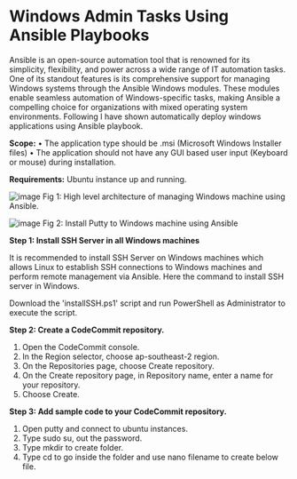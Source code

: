 # Windows Admin Tasks Using Ansible Playbooks

Ansible is an open-source automation tool that is renowned for its simplicity, flexibility, and power across a wide range of IT automation tasks. One of its standout features is its comprehensive support for managing Windows systems through the Ansible Windows modules. These modules enable seamless automation of Windows-specific tasks, making Ansible a compelling choice for organizations with mixed operating system environments.
Following I have shown automatically deploy windows applications using Ansible playbook.

**Scope:**
•	The application type should be .msi (Microsoft Windows Installer files)
•	The application should not have any GUI based user input (Keyboard or mouse) during installation.

**Requirements:**
Ubuntu instance up and running.

![image](https://github.com/user-attachments/assets/6db56372-fc47-4994-8db3-80bb99a7a1d5)
Fig 1: High level architecture of managing Windows machine using Ansible.

![image](https://github.com/user-attachments/assets/e43958ba-8ab6-43d0-976e-5b61c3fb360b)
Fig 2: Install Putty to Windows machine using Ansible 

**Step 1: Install SSH Server in all Windows machines**

It is recommended to install SSH Server on Windows machines which allows Linux to establish SSH connections to Windows machines and perform remote management via Ansible. Here the command to install SSH server in Windows.

Download the 'installSSH.ps1' script and run PowerShell as Administrator to execute the script.

**Step 2: Create a CodeCommit repository.**
1.	Open the CodeCommit console.
2.	In the Region selector, choose ap-southeast-2 region.
3.	On the Repositories page, choose Create repository.
4.	On the Create repository page, in Repository name, enter a name for your repository.
5.	Choose Create.

**Step 3: Add sample code to your CodeCommit repository.**
1.	Open putty and connect to ubuntu instances.
2.	Type sudo su, out the password.
3.	Type mkdir to create folder.
4.	Type cd to go inside the folder and use nano filename to create below file.

